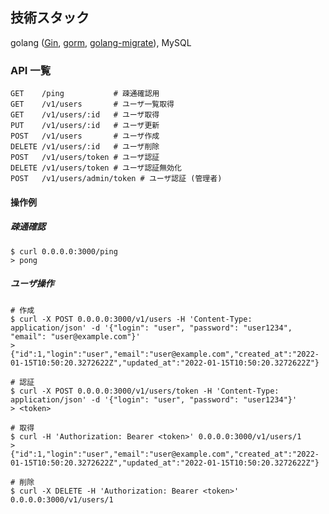 ## 技術スタック
golang ([Gin](https://github.com/gin-gonic/gin), [gorm](https://github.com/go-gorm/gorm), [golang-migrate](https://github.com/golang-migrate/migrate)), MySQL

### API 一覧

```
GET    /ping           # 疎通確認用
GET    /v1/users       # ユーザ一覧取得
GET    /v1/users/:id   # ユーザ取得
PUT    /v1/users/:id   # ユーザ更新
POST   /v1/users       # ユーザ作成
DELETE /v1/users/:id   # ユーザ削除
POST   /v1/users/token # ユーザ認証
DELETE /v1/users/token # ユーザ認証無効化
POST   /v1/users/admin/token # ユーザ認証 (管理者)
```

#### 操作例

##### 疎通確認
```
$ curl 0.0.0.0:3000/ping
> pong
```

##### ユーザ操作
```
# 作成
$ curl -X POST 0.0.0.0:3000/v1/users -H 'Content-Type: application/json' -d '{"login": "user", "password": "user1234", "email": "user@example.com"}'
> {"id":1,"login":"user","email":"user@example.com","created_at":"2022-01-15T10:50:20.3272622Z","updated_at":"2022-01-15T10:50:20.3272622Z"}

# 認証
$ curl -X POST 0.0.0.0:3000/v1/users/token -H 'Content-Type: application/json' -d '{"login": "user", "password": "user1234"}'
> <token>

# 取得
$ curl -H 'Authorization: Bearer <token>' 0.0.0.0:3000/v1/users/1
> {"id":1,"login":"user","email":"user@example.com","created_at":"2022-01-15T10:50:20.3272622Z","updated_at":"2022-01-15T10:50:20.3272622Z"}

# 削除
$ curl -X DELETE -H 'Authorization: Bearer <token>' 0.0.0.0:3000/v1/users/1
```
